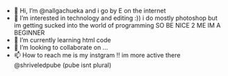 - 👋 Hi, I’m @nallgachueka and i go by E on the internet 
- 👀 I’m interested in technology and editing :)) i do mostly photoshop but im getting sucked into the world of programming SO BE NICE 2 ME IM A BEGINNER  
- 🌱 I’m currently learning html code 
- 💞️ I’m looking to collaborate on ...
- 📫 How to reach me is my instgram !! im more active there @shriveledpube (pube isnt plural)

<!---
nallgachueka/nallgachueka is a ✨ special ✨ repository because its `README.md` (this file) appears on your GitHub profile.
You can click the Preview link to take a look at your changes.
--->
